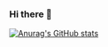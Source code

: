 ### Hi there 👋

[![Anurag's GitHub stats](https://github-readme-stats.vercel.app/api?username=fengero&?count_private=true)](https://github.com/anuraghazra/github-readme-stats)

<!--
**fengero/fengero** is a ✨ _special_ ✨ repository because its `README.md` (this file) appears on your GitHub profile.

Here are some ideas to get you started:

- 🔭 I’m currently working on ...
- 🌱 I’m currently learning ...
- 👯 I’m looking to collaborate on ...
- 🤔 I’m looking for help with ...
- 💬 Ask me about ...
- 📫 How to reach me: ...
- 😄 Pronouns: ...
- ⚡ Fun fact: ...
-->
